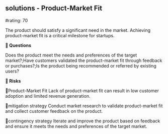 

## solutions - Product-Market Fit

#rating: 70


The product should satisfy a significant need in the market. Achieving product-market fit is a critical milestone for startups.

**💭 Questions**

Does the product meet the needs and preferences of the target market?;Have customers validated the product-market fit through feedback or purchases?;Is the product being recommended or referred by existing users?

**🚨 Risks**

🚨Product-Market Fit
Lack of product-market fit can result in low customer adoption and limited revenue generation.

🚨mitigation strategy
Conduct market research to validate product-market fit and collect customer feedback on the product.

🚨contingency strategy
Iterate and improve the product based on feedback and ensure it meets the needs and preferences of the target market.




